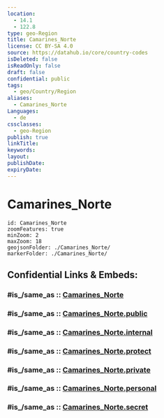```yaml
---
location:
  - 14.1
  - 122.8
type: geo-Region
title: Camarines_Norte
license: CC BY-SA 4.0
source: https://datahub.io/core/country-codes
isDeleted: false
isReadOnly: false
draft: false
confidential: public
tags:
  - geo/Country/Region
aliases:
  - Camarines_Norte
Languages:
  - de
cssclasses:
  - geo-Region
publish: true
linkTitle:
keywords:
layout:
publishDate:
expiryDate:
---
```


# Camarines_Norte

```leaflet
id: Camarines_Norte
zoomFeatures: true 
minZoom: 2 
maxZoom: 18
geojsonFolder: ./Camarines_Norte/
markerFolder: ./Camarines_Norte/
```


## Confidential Links & Embeds: 

### #is_/same_as :: [Camarines_Norte](/_Standards/Earth/Continent/Asia/Asia~South~East/Malay_Archipelago/Philippines/Regions~Philippines/Camarines_Norte.md) 

### #is_/same_as :: [Camarines_Norte.public](/_public/Earth/Continent/Asia/Asia~South~East/Malay_Archipelago/Philippines/Regions~Philippines/Camarines_Norte.public.md) 

### #is_/same_as :: [Camarines_Norte.internal](/_internal/Earth/Continent/Asia/Asia~South~East/Malay_Archipelago/Philippines/Regions~Philippines/Camarines_Norte.internal.md) 

### #is_/same_as :: [Camarines_Norte.protect](/_protect/Earth/Continent/Asia/Asia~South~East/Malay_Archipelago/Philippines/Regions~Philippines/Camarines_Norte.protect.md) 

### #is_/same_as :: [Camarines_Norte.private](/_private/Earth/Continent/Asia/Asia~South~East/Malay_Archipelago/Philippines/Regions~Philippines/Camarines_Norte.private.md) 

### #is_/same_as :: [Camarines_Norte.personal](/_personal/Earth/Continent/Asia/Asia~South~East/Malay_Archipelago/Philippines/Regions~Philippines/Camarines_Norte.personal.md) 

### #is_/same_as :: [Camarines_Norte.secret](/_secret/Earth/Continent/Asia/Asia~South~East/Malay_Archipelago/Philippines/Regions~Philippines/Camarines_Norte.secret.md)

